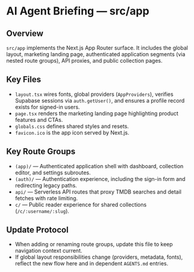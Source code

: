 # AI Agent Briefing — src/app

## Overview
`src/app` implements the Next.js App Router surface. It includes the global layout, marketing landing page, authenticated application segments (via nested route groups), API proxies, and public collection pages.

## Key Files
- `layout.tsx` wires fonts, global providers (`AppProviders`), verifies Supabase sessions via `auth.getUser()`, and ensures a profile record exists for signed-in users.
- `page.tsx` renders the marketing landing page highlighting product features and CTAs.
- `globals.css` defines shared styles and resets.
- `favicon.ico` is the app icon served by Next.js.

## Key Route Groups
- `(app)/` — Authenticated application shell with dashboard, collection editor, and settings subroutes.
- `(auth)/` — Authentication experience, including the sign-in form and redirecting legacy paths.
- `api/` — Serverless API routes that proxy TMDB searches and detail fetches with rate limiting.
- `c/` — Public reader experience for shared collections (`/c/:username/:slug`).

## Update Protocol
- When adding or renaming route groups, update this file to keep navigation context current.
- If global layout responsibilities change (providers, metadata, fonts), reflect the new flow here and in dependent `AGENTS.md` entries.
